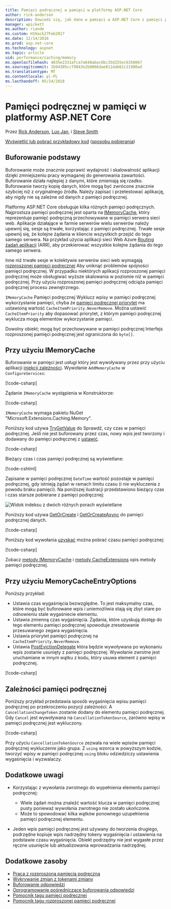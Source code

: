 ```yaml
---
title: Pamięci podręcznej w pamięci w platformy ASP.NET Core
author: rick-anderson
description: Dowiedz się, jak dane w pamięci w ASP.NET Core z pamięci podręcznej.
manager: wpickett
ms.author: riande
ms.custom: H1Hack27Feb2017
ms.date: 12/14/2016
ms.prod: asp.net-core
ms.technology: aspnet
ms.topic: article
uid: performance/caching/memory
ms.openlocfilehash: 4835e2331afca7a648abac6bc35d255ec6356067
ms.sourcegitcommit: 1b94305cc79843e2b0866dae811dab61c21980ad
ms.translationtype: MT
ms.contentlocale: pl-PL
ms.lasthandoff: 05/24/2018
---
```

# <a name="cache-in-memory-in-aspnet-core"></a>Pamięci podręcznej w pamięci w platformy ASP.NET Core

Przez [Rick Anderson](https://twitter.com/RickAndMSFT), [Luo Jan](https://github.com/JunTaoLuo), i [Steve Smith](https://ardalis.com/)

[Wyświetlić lub pobrać przykładowy kod](https://github.com/aspnet/Docs/tree/master/aspnetcore/performance/caching/memory/sample) ([sposobu pobierania](xref:tutorials/index#how-to-download-a-sample))

## <a name="caching-basics"></a>Buforowanie podstawy

Buforowanie może znacznie poprawić wydajność i skalowalność aplikacji dzięki zmniejszeniu pracy wymaganej do generowania zawartości. Buforowanie działa najlepiej z danymi, które zmieniają się rzadko. Buforowanie tworzy kopię danych, które mogą być zwrócone znacznie szybciej niż z oryginalnego źródła. Należy zapisać i przetestować aplikację, aby nigdy nie są zależne od danych z pamięci podręcznej.

Platformy ASP.NET Core obsługuje kilka różnych pamięci podręcznych. Najprostsza pamięci podręcznej jest oparta na [IMemoryCache](/dotnet/api/microsoft.extensions.caching.memory.imemorycache), który reprezentuje pamięć podręczną przechowywane w pamięci serwera sieci web. Aplikacje działające w farmie serwerów wielu serwerów należy upewnij się, sesje są trwałe, korzystając z pamięci podręcznej. Trwałe sesje upewnij się, że kolejne żądania w kliencie wszystkich przejść do tego samego serwera. Na przykład użycia aplikacji sieci Web Azure [Routing żądań aplikacji](https://www.iis.net/learn/extensions/planning-for-arr) (ARR), aby przekierować wszystkie kolejne żądania do tego samego serwera.

Inne niż trwałe sesje w kolektywie serwerów sieci web wymagają [rozproszonej pamięci podręcznej](distributed.md) Aby uniknąć problemów spójności pamięci podręcznej. W przypadku niektórych aplikacji rozproszonej pamięci podręcznej może obsługiwać wyższe skalowania w poziomie niż w pamięci podręcznej. Przy użyciu rozproszonej pamięci podręcznej odciąża pamięci podręcznej procesu zewnętrznego. 

`IMemoryCache` Pamięci podręcznej Wyklucz wpisy w pamięci podręcznej wykorzystanie pamięci, chyba że [pamięci podręcznej priorytet](/dotnet/api/microsoft.extensions.caching.memory.cacheitempriority) ma ustawioną wartość `CacheItemPriority.NeverRemove`. Można ustawić `CacheItemPriority` aby dopasować priorytet, z którym pamięci podręcznej wyklucza mogą elementów wykorzystanie pamięci.

Dowolny obiekt; mogą być przechowywane w pamięci podręcznej Interfejs rozproszonej pamięci podręcznej jest ograniczona do `byte[]`.

## <a name="using-imemorycache"></a>Przy użyciu IMemoryCache

Buforowanie w pamięci jest *usługi* który jest wywoływany przez przy użyciu aplikacji [iniekcji zależności](../../fundamentals/dependency-injection.md). Wywołanie `AddMemoryCache` w `ConfigureServices`:

[!code-csharp[](memory/sample/WebCache/Startup.cs?highlight=8)] 

Żądanie `IMemoryCache` wystąpienia w Konstruktorze:

[!code-csharp[](memory/sample/WebCache/Controllers/HomeController.cs?name=snippet_ctor&highlight=3,5-999)] 

`IMemoryCache` wymaga pakietu NuGet "Microsoft.Extensions.Caching.Memory".

Poniższy kod używa [TryGetValue](/dotnet/api/microsoft.extensions.caching.memory.imemorycache.trygetvalue?view=aspnetcore-2.0#Microsoft_Extensions_Caching_Memory_IMemoryCache_TryGetValue_System_Object_System_Object__) do Sprawdź, czy czas w pamięci podręcznej. Jeśli nie jest buforowany przez czas, nowy wpis jest tworzony i dodawany do pamięci podręcznej z [ustawić](/dotnet/api/microsoft.extensions.caching.memory.cacheextensions.set?view=aspnetcore-2.0#Microsoft_Extensions_Caching_Memory_CacheExtensions_Set__1_Microsoft_Extensions_Caching_Memory_IMemoryCache_System_Object___0_Microsoft_Extensions_Caching_Memory_MemoryCacheEntryOptions_).

[!code-csharp[](memory/sample/WebCache/Controllers/HomeController.cs?name=snippet1)]

Bieżący czas i czas pamięci podręcznej są wyświetlane:

[!code-cshtml[](memory/sample/WebCache/Views/Home/Cache.cshtml)]

Zapisane w pamięci podręcznej `DateTime` wartość pozostaje w pamięci podręcznej, gdy istnieją żądań w ramach limitu czasu (i nie wykluczenia z powodu braku pamięci). Na poniższej ilustracji przedstawiono bieżący czas i czas starsze pobierane z pamięci podręcznej:

![Widok indeksu z dwóch różnych porach wyświetlane](memory/_static/time.png)

Poniższy kod używa [GetOrCreate](/dotnet/api/microsoft.extensions.caching.memory.cacheextensions#Microsoft_Extensions_Caching_Memory_CacheExtensions_GetOrCreate__1_Microsoft_Extensions_Caching_Memory_IMemoryCache_System_Object_System_Func_Microsoft_Extensions_Caching_Memory_ICacheEntry___0__) i [GetOrCreateAsync](/dotnet/api/microsoft.extensions.caching.memory.cacheextensions#Microsoft_Extensions_Caching_Memory_CacheExtensions_GetOrCreateAsync__1_Microsoft_Extensions_Caching_Memory_IMemoryCache_System_Object_System_Func_Microsoft_Extensions_Caching_Memory_ICacheEntry_System_Threading_Tasks_Task___0___) do pamięci podręcznej danych. 

[!code-csharp[](memory/sample/WebCache/Controllers/HomeController.cs?name=snippet2&highlight=3-7,14-19)]

Poniższy kod wywołania [uzyskać](/dotnet/api/microsoft.extensions.caching.memory.cacheextensions.get#Microsoft_Extensions_Caching_Memory_CacheExtensions_Get__1_Microsoft_Extensions_Caching_Memory_IMemoryCache_System_Object_) można pobrać czasu pamięci podręcznej:

[!code-csharp[](memory/sample/WebCache/Controllers/HomeController.cs?name=snippet_gct)]

Zobacz [metody IMemoryCache](/dotnet/api/microsoft.extensions.caching.memory.imemorycache) i [metody CacheExtensions](/dotnet/api/microsoft.extensions.caching.memory.cacheextensions) opis metody pamięci podręcznej.

## <a name="using-memorycacheentryoptions"></a>Przy użyciu MemoryCacheEntryOptions

Poniższy przykład:

- Ustawia czas wygaśnięcia bezwzględne. To jest maksymalny czas, które mogą być buforowane wpis i uniemożliwia stają się zbyt stare po odnowieniu stale wygaśniecie elementu.
- Ustawia zmienną czas wygaśnięcia. Żądania, które uzyskują dostęp do tego elementu pamięci podręcznej spowoduje zresetowanie przesuwanego zegara wygaśnięcia.
- Ustawia priorytet pamięci podręcznej na `CacheItemPriority.NeverRemove`. 
- Ustawia [PostEvictionDelegate](/dotnet/api/microsoft.extensions.caching.memory.postevictiondelegate) która będzie wywoływana po wykonaniu wpis zostanie usunięty z pamięci podręcznej. Wywołanie zwrotne jest uruchamiane w innym wątku z kodu, który usuwa element z pamięci podręcznej.

[!code-csharp[](memory/sample/WebCache/Controllers/HomeController.cs?name=snippet_et&highlight=14-20)]

## <a name="cache-dependencies"></a>Zależności pamięci podręcznej

Poniższy przykład przedstawia sposób wygaśnięcia wpisu pamięci podręcznej po przekroczeniu pozycji zależności. A `CancellationChangeToken` zostanie dodany do elementu pamięci podręcznej. Gdy `Cancel` jest wywoływana na `CancellationTokenSource`, zarówno wpisy w pamięci podręcznej jest wykluczony. 

[!code-csharp[](memory/sample/WebCache/Controllers/HomeController.cs?name=snippet_ed)]

Przy użyciu `CancellationTokenSource` zezwala na wiele wpisów pamięci podręcznej wykluczenie jako grupa. Z `using` wzorca w powyższym kodzie, tworzyć wpisy w pamięci podręcznej `using` bloku odziedziczy ustawienia wygaśnięcia i wyzwalaczy.

## <a name="additional-notes"></a>Dodatkowe uwagi

- Korzystając z wywołania zwrotnego do wypełnienia elementu pamięci podręcznej:

  - Wiele żądań można znaleźć wartość klucza w pamięci podręcznej pusty ponieważ wywołania zwrotnego nie zostało ukończone. 
  - Może to spowodować kilka wątków ponownego uzupełnienia pamięci podręcznej elementu.

- Jeden wpis pamięci podręcznej jest używany do tworzenia drugiego, podrzędne kopiuje wpis nadrzędny tokeny wygaśnięcia i ustawienia na podstawie czasu wygaśnięcia. Obiekt podrzędny nie jest wygasłe przez ręczne usunięcie lub aktualizowania wprowadzania nadrzędnej.

## <a name="additional-resources"></a>Dodatkowe zasoby

* [Praca z rozproszoną pamięcią podręczną](xref:performance/caching/distributed)
* [Wykrywanie zmian z tokenami zmiany](xref:fundamentals/primitives/change-tokens)
* [Buforowanie odpowiedzi](xref:performance/caching/response)
* [Oprogramowanie pośredniczące buforowania odpowiedzi](xref:performance/caching/middleware)
* [Pomocnik tagu pamięci podręcznej](xref:mvc/views/tag-helpers/builtin-th/cache-tag-helper)
* [Pomocnik tagu rozproszonej pamięci podręcznej](xref:mvc/views/tag-helpers/builtin-th/distributed-cache-tag-helper)

